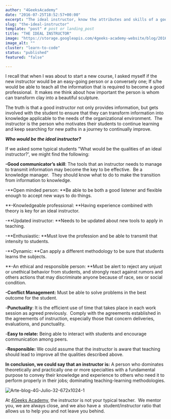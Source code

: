 ```yaml
---
author: "4GeeksAcademy"
date: "2016-07-25T18:52:57+00:00"
excerpt: "The ideal instructor, know the attributes and skills of a good teacher when you are learning to code"
slug: "the-ideal-instructor"
template: "post" # post or landing_post
title: "THE IDEAL INSTRUCTOR"
image: "https://storage.googleapis.com/4geeks-academy-website/blog/2016/07/admin-ajax-1.jpeg"
image_alt: ""
cluster: "learn-to-code"
status: "published"
featured: "false"

---
```


I recall that when I was about to start a new course, I asked myself if the new instructor would be an easy-going person or a conversely one; If s/he would be able to teach all the information that is required to become a good professional.  It makes me think about how important the person is whom can transform clay into a beautiful sculpture.

The truth is that a good instructor not only provides information, but gets involved with the student to ensure that they can transform information into knowledge applicable to the needs of the organizational environment.  The instructor is the person who motivates their students to continue learning and keep searching for new paths in a journey to continually improve.

**_Who would be the ideal instructor?_**

If we asked some typical students "What would be the qualities of an ideal instructor?', we might find the following:

**-Good communicator’s skill**: The tools that an instructor needs to manage to transmit information may become the key to be effective.  Be a knowledge manager.  They should know what to do to make the transition from information to knowledge.

-**Open minded person: **Be able to be both a good listener and flexible enough to accept new ways to do things.

**-Knowledgeable professional: **Having experience combined with theory is key for an ideal instructor.

-**Updated instructor: **Needs to be updated about new tools to apply in teaching.

-**Enthusiastic: **Must love the profession and be able to transmit that intensity to students.

-**Dynamic: **Can apply a different methodology to be sure that students learns the subjects.

**-An ethical and responsible person: **Must be alert to reject any unjust or unethical behavior from students, and strongly react against rumors and others actions that may discriminate anyone because of race, sex or social condition.

**-Conflict Management:** Must be able to solve problems in the best outcome for the student.

-**Punctuality**: It is the efficient use of time that takes place in each work session as agreed previously.  Comply with the agreements established in the agreements of instruction, especially those that concern deliveries, evaluations, and punctuality.

-**Easy to relate:** Being able to interact with students and encourage communication among peers.

-**Responsible:** We could assume that the instructor is aware that teaching should lead to improve all the qualities described above.

**In conclusion, we could say that an instructor is:** A person who dominates theoretically and practically one or more specialties with a fundamental purpose to convey their knowledge and experience to others who need it to perform properly in their jobs; dominating teaching-learning methodologies.

![Arte-blog-4G-Julio-32-672x1024-1](https://storage.googleapis.com/4geeks-academy-website/blog/2016/07/Arte-blog-4G-Julio-32-672x1024-1-197x300.png)

At [4Geeks Academy](/us), the instructor is not your typical teacher.  We mentor you, we are always close, and we also have a  student/instructor ratio that allows us to help you and not leave you behind.

